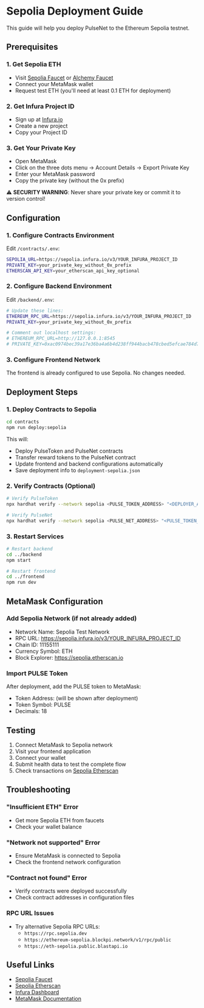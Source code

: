 # Sepolia Deployment Guide

This guide will help you deploy PulseNet to the Ethereum Sepolia testnet.

## Prerequisites

### 1. Get Sepolia ETH
- Visit [Sepolia Faucet](https://sepoliafaucet.com/) or [Alchemy Faucet](https://sepoliafaucet.com/)
- Connect your MetaMask wallet
- Request test ETH (you'll need at least 0.1 ETH for deployment)

### 2. Get Infura Project ID
- Sign up at [Infura.io](https://infura.io)
- Create a new project
- Copy your Project ID

### 3. Get Your Private Key
- Open MetaMask
- Click on the three dots menu → Account Details → Export Private Key
- Enter your MetaMask password
- Copy the private key (without the 0x prefix)

⚠️ **SECURITY WARNING**: Never share your private key or commit it to version control!

## Configuration

### 1. Configure Contracts Environment
Edit `/contracts/.env`:
```bash
SEPOLIA_URL=https://sepolia.infura.io/v3/YOUR_INFURA_PROJECT_ID
PRIVATE_KEY=your_private_key_without_0x_prefix
ETHERSCAN_API_KEY=your_etherscan_api_key_optional
```

### 2. Configure Backend Environment
Edit `/backend/.env`:
```bash
# Update these lines:
ETHEREUM_RPC_URL=https://sepolia.infura.io/v3/YOUR_INFURA_PROJECT_ID
PRIVATE_KEY=your_private_key_without_0x_prefix

# Comment out localhost settings:
# ETHEREUM_RPC_URL=http://127.0.0.1:8545
# PRIVATE_KEY=0xac0974bec39a17e36ba4a6b4d238ff944bacb478cbed5efcae784d7bf4f2ff80
```

### 3. Configure Frontend Network
The frontend is already configured to use Sepolia. No changes needed.

## Deployment Steps

### 1. Deploy Contracts to Sepolia
```bash
cd contracts
npm run deploy:sepolia
```

This will:
- Deploy PulseToken and PulseNet contracts
- Transfer reward tokens to the PulseNet contract
- Update frontend and backend configurations automatically
- Save deployment info to `deployment-sepolia.json`

### 2. Verify Contracts (Optional)
```bash
# Verify PulseToken
npx hardhat verify --network sepolia <PULSE_TOKEN_ADDRESS> "<DEPLOYER_ADDRESS>"

# Verify PulseNet
npx hardhat verify --network sepolia <PULSE_NET_ADDRESS> "<PULSE_TOKEN_ADDRESS>" "<DEPLOYER_ADDRESS>"
```

### 3. Restart Services
```bash
# Restart backend
cd ../backend
npm start

# Restart frontend
cd ../frontend
npm run dev
```

## MetaMask Configuration

### Add Sepolia Network (if not already added)
- Network Name: Sepolia Test Network
- RPC URL: https://sepolia.infura.io/v3/YOUR_INFURA_PROJECT_ID
- Chain ID: 11155111
- Currency Symbol: ETH
- Block Explorer: https://sepolia.etherscan.io

### Import PULSE Token
After deployment, add the PULSE token to MetaMask:
- Token Address: (will be shown after deployment)
- Token Symbol: PULSE
- Decimals: 18

## Testing

1. Connect MetaMask to Sepolia network
2. Visit your frontend application
3. Connect your wallet
4. Submit health data to test the complete flow
5. Check transactions on [Sepolia Etherscan](https://sepolia.etherscan.io)

## Troubleshooting

### "Insufficient ETH" Error
- Get more Sepolia ETH from faucets
- Check your wallet balance

### "Network not supported" Error
- Ensure MetaMask is connected to Sepolia
- Check the frontend network configuration

### "Contract not found" Error
- Verify contracts were deployed successfully
- Check contract addresses in configuration files

### RPC URL Issues
- Try alternative Sepolia RPC URLs:
  - `https://rpc.sepolia.dev`
  - `https://ethereum-sepolia.blockpi.network/v1/rpc/public`
  - `https://eth-sepolia.public.blastapi.io`

## Useful Links

- [Sepolia Faucet](https://sepoliafaucet.com/)
- [Sepolia Etherscan](https://sepolia.etherscan.io)
- [Infura Dashboard](https://infura.io/dashboard)
- [MetaMask Documentation](https://docs.metamask.io/)
